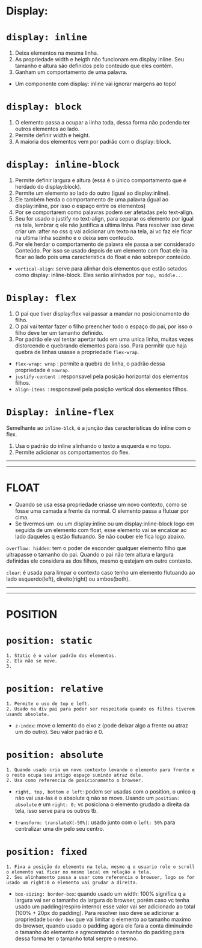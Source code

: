 # Display:

# `display: inline`

1. Deixa elementos na mesma linha. 
2. As propriedade width e heigth não funcionam em display inline. Seu tamanho e altura são definidos pelo conteúdo que eles contém.
3. Ganham um comportamento de uma palavra. 

- Um componente com display: inline vai ignorar margens ao topo!


# `display: block`

1. O elemento passa a ocupar a linha toda, dessa forma não podendo ter outros elementos ao lado.
2. Permite definir width e height.
3. A maioria dos elementos vem por padrão com o display: block.

# `display: inline-block`


1. Permite definir largura e altura (essa é o único comportamento que é herdado do display:block).
2. Permite um elemento ao lado do outro (igual ao display:inline).
3. Ele também herda o comportamento de uma palavra (igual ao display:inline, por isso o espaço entre os elementos)
4. Por se comportarem como palavras podem ser afetadas pelo text-align.
5. Seu for usado o justify no text-align, para separar os elemento por igual na tela, lembrar q ele não justifica a ultima linha. Para resolver isso deve criar um :after no css q vai adicionar um texto na tela, ai vc faz ele ficar na ultima linha sozinho e o deixa sem conteudo.
6. Por ele herdar o comportamento de palavra ele passa a ser considerado Conteúdo. Por isso se usado depois de um elemento com float ele ira ficar ao lado pois uma caracteristica do float e não sobrepor conteúdo.

- `vertical-align`: serve para alinhar dois elementos que estão setados como display: inline-block. Eles serão alinhados por `top, middle...`
  
# `Display: flex`

1. O pai que tiver display:flex vai passar a mandar no posicionamento do filho.
2. O pai vai tentar fazer o filho preencher todo o espaço do pai, por isso o filho deve ter um tamanho definido.
3. Por padrão ele vai tentar apertar tudo em uma unica linha, muitas vezes distorcendo e quebrando elementos para isso. Para permitir que haja quebra de linhas usasse a propriedade `flex-wrap`.

- `flex-wrap: wrap` : permite a quebra de linha, o padrão dessa propriedade é `nowrap`.
- `justify-content `: responsavel pela posição horizontal dos elementos filhos.
- `align-items `: responsavel pela posição vertical dos elementos filhos.

# `Display: inline-flex`

Semelhante ao `inline-blck`, é a junção das caracteristicas do inline com o flex.

1. Usa o padrão do inline alinhando o texto a esquerda e no topo.
2. Permite adicionar os comportamentos do flex.


-------------------------
-------------------------

# FLOAT

- Quando se usa essa propriedade criasse um novo contexto, como se fosse uma camada a frente da normal. O elemento passa a flutuar por cima.
- Se tivermos um <img> ou um display:inline ou um display:inline-block logo em seguida de um elemento com float, esse elemento vai se encaixar ao lado daqueles q estão flutuando. Se não couber ele fica logo abaixo.


`overflow: hidden`: tem o poder de esconder qualquer elemento filho que ultrapasse o tamanho do pai. Quando o pai não tem altura e largura definidas ele considera as dos filhos, mesmo q estejam em outro contexto.


`clear`: é usada para limpar o contexto caso tenho um elemento flutuando ao lado esquerdo(left), direito(right) ou ambos(both).

---------------------------
---------------------------

# POSITION

# `position: static`
    1. Static é o valor padrão dos elementos.
    2. Ela não se move.
    3. 


# `position: relative`
    1. Permite o uso de top e left.
    2. Usado na div pai para poder ser respeitada quando os filhos tiverem usando absolute. 


- `z-index`: move o lemento do eixo z (pode deixar algo a frente ou atraz um do outro). Seu valor padrão é 0. 

# `position: absolute`
    1. Quando usado cria um novo contexto levando o elemento para frente e o resto ocupa seu antigo espaço sumindo atraz dele.
    2. Usa como referencia de posicionamento o browser.


- `right, top, bottom e left`: podem ser usadas com o position, o unico q não vai usa-las é o absolute q não se move. Usando um `position: absolute` e um `right: 0;` vc posiciona o elemento grudado a direita da tela, isso serve para os outros tb.

- `transform: translateX(-50%)`: usado junto com o `left: 50%` para centralizar uma div pelo seu centro.

# `position: fixed`
    1. Fixa a posição do elemento na tela, mesmo q o usuario role o scroll o elemento vai ficar no mesmo local em relação a tela.
    2. Seu alinhamento passa a usar como referencia o browser, logo se for usado um right:0 o elemento vai grudar a direita.


- `box-sizing: border-box`: quando usado um width: 100% significa q a largura vai ser o tamanho da largura do browser, porém caso vc tenha usado um padding(respiro interno) esse valor vai ser adicionado ao total (100% + 20px do padding). Para resolver isso deve se adicionar a propriedade `border-box` que vai limitar o elemento ao tamanho maximo do browser, quando usado o padding agora ele fara a conta diminuindo o tamanho do elemento e agrecentando o tamanho do padding para dessa forma ter o tamanho total serpre o mesmo.